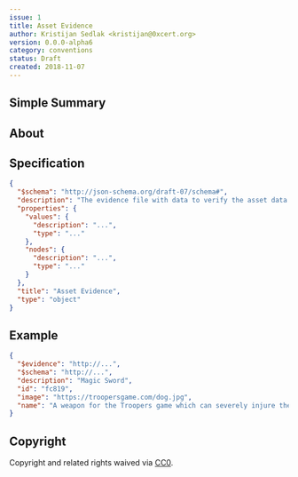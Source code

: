 ```yaml
---
issue: 1
title: Asset Evidence
author: Kristijan Sedlak <kristijan@0xcert.org>
version: 0.0.0-alpha6
category: conventions
status: Draft
created: 2018-11-07
---
```


## Simple Summary


## About


## Specification

```json
{
  "$schema": "http://json-schema.org/draft-07/schema#",
  "description": "The evidence file with data to verify the asset data.",
  "properties": {
    "values": {
      "description": "...",
      "type": "..."
    },
    "nodes": {
      "description": "...",
      "type": "..."
    }
  },
  "title": "Asset Evidence",
  "type": "object"
}
```

## Example

```json
{
  "$evidence": "http://...",
  "$schema": "http://...",
  "description": "Magic Sword",
  "id": "fc819",
  "image": "https://troopersgame.com/dog.jpg",
  "name": "A weapon for the Troopers game which can severely injure the enemy."
}
```

## Copyright

Copyright and related rights waived via [CC0](https://creativecommons.org/publicdomain/zero/1.0/).

